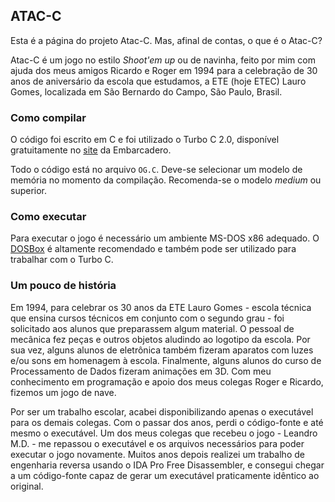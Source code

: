 ## ATAC-C

Esta é a página do projeto Atac-C. Mas, afinal de contas, o que é o Atac-C?

Atac-C é um jogo no estilo _Shoot'em up_ ou de navinha, feito por mim com ajuda dos meus amigos Ricardo e Roger em 1994 para a celebração de 30 anos de aniversário da escola que estudamos, a ETE (hoje ETEC) Lauro Gomes, localizada em São Bernardo do Campo, São Paulo, Brasil.

### Como compilar

O código foi escrito em C e foi utilizado o Turbo C 2.0, disponível gratuitamente no [site](http://edn.embarcadero.com/article/20841) da Embarcadero.

Todo o código está no arquivo `OG.C`. Deve-se selecionar um modelo de memória no momento da compilação. Recomenda-se o modelo *medium* ou superior.

### Como executar

Para executar o jogo é necessário um ambiente MS-DOS x86 adequado. O [DOSBox](http://dosbox.sourceforge.net) é altamente recomendado e também pode ser utilizado para trabalhar com o Turbo C.

### Um pouco de história

Em 1994, para celebrar os 30 anos da ETE Lauro Gomes - escola técnica que ensina cursos técnicos em conjunto com o segundo grau - foi solicitado aos alunos que preparassem algum material. O pessoal de mecânica fez peças e outros objetos aludindo ao logotipo da escola. Por sua vez, alguns alunos de eletrônica também fizeram aparatos com luzes e/ou sons em homenagem à escola. Finalmente, alguns alunos do curso de Processamento de Dados fizeram animações em 3D. Com meu conhecimento em programação e apoio dos meus colegas Roger e Ricardo, fizemos um jogo de nave.

Por ser um trabalho escolar, acabei disponibilizando apenas o executável para os demais colegas. Com o passar dos anos, perdi o código-fonte e até mesmo o executável. Um dos meus colegas que recebeu o jogo - Leandro M.D. - me repassou o executável e os arquivos necessários para poder executar o jogo novamente. Muitos anos depois realizei um trabalho de engenharia reversa usando o IDA Pro Free Disassembler, e consegui chegar a um código-fonte capaz de gerar um executável praticamente idêntico ao original.

